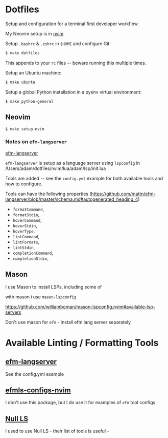 # Dotfiles

Setup and configuration for a terminal first developer workflow.

My Neovim setup is in [nvim](https://github.com/ADGEfficiency/dotfiles/tree/master/nvim).

Setup `.bashrc` & `.zshrc` in `$HOME` and configure Git:

```bash
$ make dotfiles
```

This appends to your `rc` files -- beware running this multiple times.

Setup an Ubuntu machine:

```bash
$ make ubuntu
```

Setup a global Python installation in a pyenv virtual environment:

```shell-session
$ make python-general
```

## Neovim

```shell-session
$ make setup-nvim
```

### Notes on `efm-langserver`

[efm-langserver](https://github.com/mattn/efm-langserver)

`efm-langserver` is setup as a language server using `lspconfig` in /Users/adam/dotfiles/nvim/lua/adam/lsp/init.lua

Tools are added -- see the `config.yml` example for both available tools and how to configure.

Tools can have the following properties (https://github.com/mattn/efm-langserver/blob/master/schema.md#autogenerated_heading_4)

- `formatCommand`,
- `formatStdin`,
- `hoverCommand`,
- `hoverStdin`,
- `hoverType`,
- `lintCommand`,
- `lintFormats`,
- `lintStdin`,
- `completionCommand`,
- `completionStdin`,

## Mason

I use Mason to install LSPs, including some of

with mason i use `mason-lspconfig` 

https://github.com/williamboman/mason-lspconfig.nvim#available-lsp-servers

Don't use mason for `efm` - install efm lang server separately

# Available Linting / Formatting Tools

## [efm-langserver](https://github.com/mattn/efm-langserver)

See the config.yml example

## [efmls-configs-nvim](https://github.com/creativenull/efmls-configs-nvim/blob/main/supported-linters-and-formatters.md)

I don't use this package, but I do use it for examples of `efm` tool configs

## [Null LS](https://github.com/jose-elias-alvarez/null-ls.nvim/blob/main/doc/BUILTINS.md)

I used to use Null LS - their list of tools is useful - 
